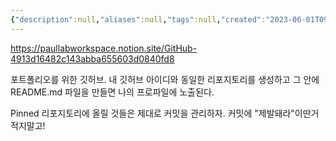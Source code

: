 ```yaml
---
{"description":null,"aliases":null,"tags":null,"created":"2023-06-01T09:08:37","updated":"2023-07-15T21:33:03","title":"깃허브 꾸미기","dg-publish":true,"permalink":"/docs/깃허브 꾸미기/","dgPassFrontmatter":true}
---
```


https://paullabworkspace.notion.site/GitHub-4913d16482c143abba655603d0840fd8

포트폴리오를 위한 깃허브. 내 깃허브 아이디와 동일한 리포지토리를 생성하고 그 안에 README.md 파일을 만들면 나의 프로파일에 노출된다.

Pinned 리포지토리에 올릴 것들은 제대로 커밋을 관리하자. 커밋에 "제발돼라"이딴거 적지말고!
